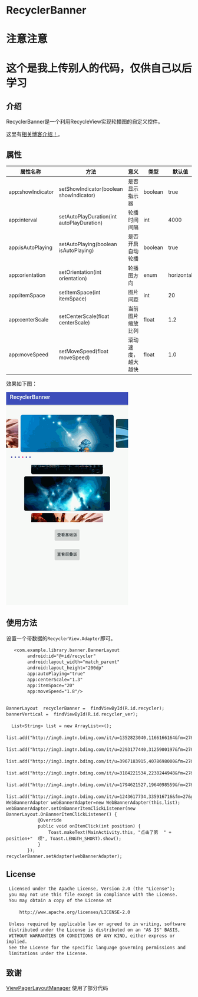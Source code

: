 # RecyclerBanner

# 注意注意
# 这个是我上传别人的代码，仅供自己以后学习

## 介绍
RecyclerBanner是一个利用RecycleView实现轮播图的自定义控件。

这里有[相关博客介绍！](https://juejin.im/post/5a13a28c51882512a860ee6a)。

## 属性


| **属性名称**  | **方法** | **意义** | **类型** | **默认值** |
| --- | ---| --- | --- | --- |
| app:showIndicator |setShowIndicator(boolean showIndicator)| 是否显示指示器 | boolean | true |
| app:interval |setAutoPlayDuration(int autoPlayDuration)| 轮播时间间隔 | int | 4000 |
| app:isAutoPlaying |setAutoPlaying(boolean isAutoPlaying)| 是否开启自动轮播 | boolean | true |
| app:orientation | setOrientation(int orientation)|轮播图方向 | enum | horizontal |
| app:itemSpace |setItemSpace(int itemSpace) |图片间距 | int | 20 |
| app:centerScale | setCenterScale(float centerScale)|当前图片缩放比列 | float | 1.2 |
| app:moveSpeed | setMoveSpeed(float moveSpeed)|滚动速度，越大越快 | float | 1.0 |

效果如下图：

![](./pictures/banner.gif)
## 使用方法
设置一个带数据的`RecyclerView.Adapter`即可。
```
   <com.example.library.banner.BannerLayout
        android:id="@+id/recycler"
        android:layout_width="match_parent"
        android:layout_height="200dp"
        app:autoPlaying="true"
        app:centerScale="1.3"
        app:itemSpace="20"
        app:moveSpeed="1.8"/>
```

```

BannerLayout  recyclerBanner =  findViewById(R.id.recycler);
bannerVertical =  findViewById(R.id.recycler_ver);

  List<String> list = new ArrayList<>();
        list.add("http://img0.imgtn.bdimg.com/it/u=1352823040,1166166164&fm=27&gp=0.jpg");
        list.add("http://img3.imgtn.bdimg.com/it/u=2293177440,3125900197&fm=27&gp=0.jpg");
        list.add("http://img3.imgtn.bdimg.com/it/u=3967183915,4078698000&fm=27&gp=0.jpg");
        list.add("http://img0.imgtn.bdimg.com/it/u=3184221534,2238244948&fm=27&gp=0.jpg");
        list.add("http://img4.imgtn.bdimg.com/it/u=1794621527,1964098559&fm=27&gp=0.jpg");
        list.add("http://img4.imgtn.bdimg.com/it/u=1243617734,335916716&fm=27&gp=0.jpg");
WebBannerAdapter webBannerAdapter=new WebBannerAdapter(this,list);
webBannerAdapter.setOnBannerItemClickListener(new BannerLayout.OnBannerItemClickListener() {
            @Override
            public void onItemClick(int position) {
                Toast.makeText(MainActivity.this, "点击了第  " + position+"  项", Toast.LENGTH_SHORT).show();
            }
        });
recyclerBanner.setAdapter(webBannerAdapter);

```

## License



     Licensed under the Apache License, Version 2.0 (the "License");
     you may not use this file except in compliance with the License.
     You may obtain a copy of the License at

         http://www.apache.org/licenses/LICENSE-2.0

     Unless required by applicable law or agreed to in writing, software
     distributed under the License is distributed on an "AS IS" BASIS,
     WITHOUT WARRANTIES OR CONDITIONS OF ANY KIND, either express or implied.
     See the License for the specific language governing permissions and
     limitations under the License.

## 致谢
[ViewPagerLayoutManager](https://github.com/leochuan/ViewPagerLayoutManager) 使用了部分代码


